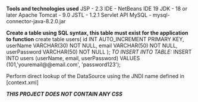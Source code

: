 **Tools and technologies used**
JSP - 2.3
IDE - NetBeans IDE 19
JDK - 18 or later
Apache Tomcat - 9.0
JSTL - 1.2.1
Servlet API
MySQL - mysql-connector-java-8.2.0.jar


**Create a table using SQL syntax, this table must exist for the application to function**
create table users(
	id INT AUTO_INCREMENT PRIMARY KEY,
    userName VARCHAR(30) NOT NULL,
    email VARCHAR(50) NOT NULL,
    userPassword VARCHAR(50) NOT NULL
);
_TO INSERT INTO TABLE:_
INSERT INTO users (userName, email, userPassword) VALUES (101,'youremail@@email.com', 'password123');


Perform direct lookup of the DataSource using the JNDI name defined in [context.xml]

_**THIS PROJECT DOES NOT CONTAIN ANY CSS**_
